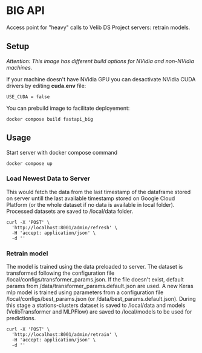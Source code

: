# BIG API
Access point for "heavy" calls to Velib DS Project servers: retrain models.

## Setup
*Attention: This image has different build options for NVidia and non-NVidia machines.*

If your machine doesn't have NVidia GPU you can desactivate NVidia CUDA drivers by editing **cuda.env** file:
```shell
USE_CUDA = false
```
You can prebuild image to facilitate deployement:
```shell
docker compose build fastapi_big
```
## Usage
Start server with docker compose command
```shell
docker compose up
```
### Load Newest Data to Server
This would fetch the data from the last timestamp of the dataframe stored on server untill the last available timestamp stored on Google Cloud Platform (or the whole dataset if no data is available in local folder).
Processed datasets are saved to /local/data folder.
```shell
curl -X 'POST' \
  'http://localhost:8001/admin/refresh' \
  -H 'accept: application/json' \
  -d ''
```

### Retrain model
The model is trained using the data preloaded to server. The dataset is transformed following the configuration file /local/configs/transformer_params.json. If the file doesn't exist, default params from /data/transformer_params.default.json are used.
A new Keras mlp model is trained using parameters from a configuration file /local/configs/best_params.json (or /data/best_params.default.json).
During this stage a stations-clusters dataset is saved to /local/data and models (VelibTransformer and MLPFlow) are saved to /local/models to be used for predictions.
```shell
curl -X 'POST' \
  'http://localhost:8001/admin/retrain' \
  -H 'accept: application/json' \
  -d ''
```
